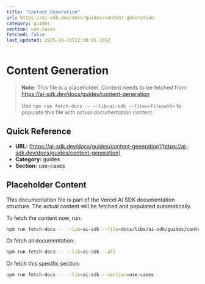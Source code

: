 ```yaml
---
title: "Content Generation"
url: https://ai-sdk.dev/docs/guides/content-generation
category: guides
section: use-cases
fetched: false
last_updated: 2025-10-21T22:38:01.105Z
---
```


# Content Generation

> **Note:** This file is a placeholder. Content needs to be fetched from https://ai-sdk.dev/docs/guides/content-generation
>
> Use `npm run fetch-docs -- --lib=ai-sdk --file=<filepath>` to populate this file with actual documentation content.

## Quick Reference

- **URL:** [https://ai-sdk.dev/docs/guides/content-generation](https://ai-sdk.dev/docs/guides/content-generation)
- **Category:** guides
- **Section:** use-cases

## Placeholder Content

This documentation file is part of the Vercel AI SDK documentation structure.
The actual content will be fetched and populated automatically.

To fetch the content now, run:

```bash
npm run fetch-docs -- --lib=ai-sdk --file=docs/libs/ai-sdk/guides/content-generation.md
```

Or fetch all documentation:

```bash
npm run fetch-docs -- --lib=ai-sdk --all
```

Or fetch this specific section:

```bash
npm run fetch-docs -- --lib=ai-sdk --section=use-cases
```
